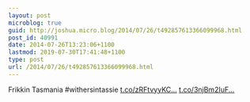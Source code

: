 ```yaml
---
layout: post
microblog: true
guid: http://joshua.micro.blog/2014/07/26/t492857613366099968.html
post_id: 40991
date: 2014-07-26T13:23:06+1100
lastmod: 2019-07-30T17:41:48+1100
type: post
url: /2014/07/26/t492857613366099968.html
---
```

Frikkin Tasmania #withersintassie [t.co/zRFtvyyKC...](http://t.co/zRFtvyyKCO) [t.co/3njBm2IuF...](http://t.co/3njBm2IuFE)
